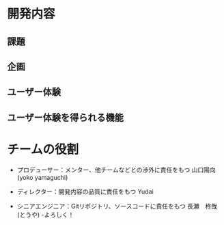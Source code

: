 # 開発内容
## 課題

## 企画

## ユーザー体験

## ユーザー体験を得られる機能

# チームの役割
- プロデューサー：メンター、他チームなどとの渉外に責任をもつ
山口陽向(yoko yamaguchi)


- ディレクター：開発内容の品質に責任をもつ
Yudai

- シニアエンジニア：Gitリポジトリ、ソースコードに責任をもつ
長瀬　柊哉(とうや)
-よろしく！
